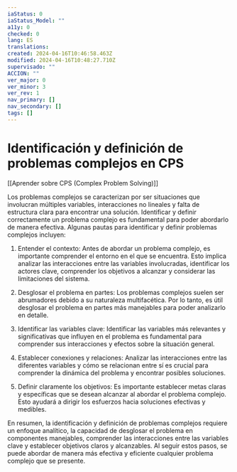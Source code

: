 ```yaml
---
iaStatus: 0
iaStatus_Model: ""
a11y: 0
checked: 0
lang: ES
translations: 
created: 2024-04-16T10:46:58.463Z
modified: 2024-04-16T10:48:27.710Z
supervisado: ""
ACCION: ""
ver_major: 0
ver_minor: 3
ver_rev: 1
nav_primary: []
nav_secondary: []
tags: []
---
```

# Identificación y definición de problemas complejos en CPS

[[Aprender sobre CPS (Complex Problem Solving)]]

Los problemas complejos se caracterizan por ser situaciones que involucran múltiples variables, interacciones no lineales y falta de estructura clara para encontrar una solución. Identificar y definir correctamente un problema complejo es fundamental para poder abordarlo de manera efectiva. Algunas pautas para identificar y definir problemas complejos incluyen:

1. Entender el contexto: Antes de abordar un problema complejo, es importante comprender el entorno en el que se encuentra. Esto implica analizar las interacciones entre las variables involucradas, identificar los actores clave, comprender los objetivos a alcanzar y considerar las limitaciones del sistema.

2. Desglosar el problema en partes: Los problemas complejos suelen ser abrumadores debido a su naturaleza multifacética. Por lo tanto, es útil desglosar el problema en partes más manejables para poder analizarlo en detalle.

3. Identificar las variables clave: Identificar las variables más relevantes y significativas que influyen en el problema es fundamental para comprender sus interacciones y efectos sobre la situación general.

4. Establecer conexiones y relaciones: Analizar las interacciones entre las diferentes variables y cómo se relacionan entre sí es crucial para comprender la dinámica del problema y encontrar posibles soluciones.

5. Definir claramente los objetivos: Es importante establecer metas claras y específicas que se desean alcanzar al abordar el problema complejo. Esto ayudará a dirigir los esfuerzos hacia soluciones efectivas y medibles.

En resumen, la identificación y definición de problemas complejos requiere un enfoque analítico, la capacidad de desglosar el problema en componentes manejables, comprender las interacciones entre las variables clave y establecer objetivos claros y alcanzables. Al seguir estos pasos, se puede abordar de manera más efectiva y eficiente cualquier problema complejo que se presente.
